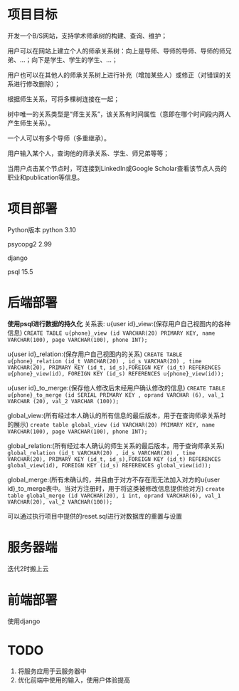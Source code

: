 # 项目目标

 开发一个B/S网站，支持学术师承树的构建、查询、维护；
  
 用户可以在网站上建立个人的师承关系树：向上是导师、导师的导师、导师的师兄弟、…；向下是学生、学生的学生、…；

 用户也可以在其他人的师承关系树上进行补充（增加某些人）或修正（对错误的关系进行修改删除）；

 根据师生关系，可将多棵树连接在一起；

 树中唯一的关系类型是“师生关系”，该关系有时间属性（意即在哪个时间段内两人产生师生关系）。

 一个人可以有多个导师（多重继承）。

 用户输入某个人，查询他的师承关系、学生、师兄弟等等；

 当用户点击某个节点时，可连接到LinkedIn或Google Scholar查看该节点人员的职业和publication等信息。

# 项目部署
Python版本 python    3.10

psycopg2             2.99

django

psql                 15.5

# 后端部署
**使用psql进行数据的持久化**
关系表:
u{user id}_view:(保存用户自己视图内的各种信息)
```CREATE TABLE u{phone}_view (id VARCHAR(20) PRIMARY KEY, name VARCHAR(100), page VARCHAR(100), phone INT);```

u{user id}_relation:(保存用户自己视图内的关系)
```CREATE TABLE u{phone}_relation (id_t VARCHAR(20) , id_s VARCHAR(20) , time VARCHAR(20), PRIMARY KEY (id_t, id_s),FOREIGN KEY (id_t) REFERENCES u{phone}_view(id), FOREIGN KEY (id_s) REFERENCES u{phone}_view(id));```

u{user id}_to_merge:(保存他人修改后未经用户确认修改的信息)
```CREATE TABLE u{phone}_to_merge (id SERIAL PRIMARY KEY , oprand VARCHAR (6), val_1 VARCHAR (20), val_2 VARCHAR (100));```

global_view:(所有经过本人确认的所有信息的最后版本，用于在查询师承关系时的展示)
```create table global_view (id VARCHAR(20) PRIMARY KEY, name VARCHAR(100), page VARCHAR(100), phone INT);```

global_relation:(所有经过本人确认的师生关系的最后版本，用于查询师承关系)
```global_relation (id_t VARCHAR(20) , id_s VARCHAR(20) , time VARCHAR(20), PRIMARY KEY (id_t, id_s),FOREIGN KEY (id_t) REFERENCES global_view(id), FOREIGN KEY (id_s) REFERENCES global_view(id));```

global_merge:(所有未确认的，并且由于对方不存在而无法加入对方的u{user id}_to_merge表中。当对方注册时，用于将这类被修改信息提供给对方)
```create table global_merge (id VARCHAR(20), i int, oprand VARCHAR(6), val_1 VARCHAR(20), val_2 VARCHAR(100));```

可以通过执行项目中提供的reset.sql进行对数据库的重置与设置

# 服务器端
迭代2时搬上云

# 前端部署
使用django

# TODO
1. 将服务应用于云服务器中
2. 优化前端中使用的输入，使用户体验提高




